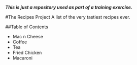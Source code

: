 _**This is just a repository used as part of a training exercise.**_

#The Recipes Project
A list of the very tastiest recipes ever.

##Table of Contents
 - Mac n Cheese
 - Coffee
 - Tea
 - Fried Chicken
 - Macaroni
